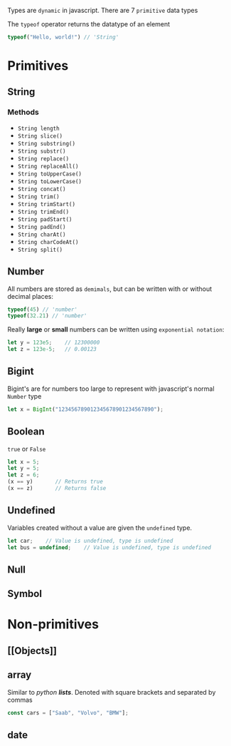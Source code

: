 Types are `dynamic` in javascript.  There are 7 `primitive` data types

The `typeof` operator returns the datatype of an element
```js
typeof("Hello, world!") // 'String'
```

# Primitives
## String

### Methods
- `String length`
- `String slice()`
- `String substring()`
- `String substr()`
- `String replace()`
- `String replaceAll()`
- `String toUpperCase()`
- `String toLowerCase()`
- `String concat()`
- `String trim()`
- `String trimStart()`
- `String trimEnd()`
- `String padStart()`
- `String padEnd()`
- `String charAt()`
- `String charCodeAt()`
- `String split()`
## Number  
All numbers are stored as `demimals`, but can be written with or without decimal places:
```js
typeof(45) // 'number'
typeof(32.21) // 'number'
```
Really **large** or **small** numbers can be written using `exponential notation`:
```js
let y = 123e5;    // 12300000  
let z = 123e-5;   // 0.00123
```
## Bigint
Bigint's are for numbers too large to represent with javascript's normal `Number` type
```js
let x = BigInt("123456789012345678901234567890");
```
## Boolean
`true` or `False`
```js
let x = 5;  
let y = 5;  
let z = 6;  
(x == y)       // Returns true  
(x == z)       // Returns false
```
## Undefined
Variables created without a value are given the `undefined` type.
```js
let car;    // Value is undefined, type is undefined
let bus = undefined;    // Value is undefined, type is undefined
```
## Null
## Symbol
# Non-primitives
## [[Objects]]

## array 
Similar to _python **lists**_.  Denoted with square brackets and separated by commas
```js
const cars = ["Saab", "Volvo", "BMW"];
```
## date
